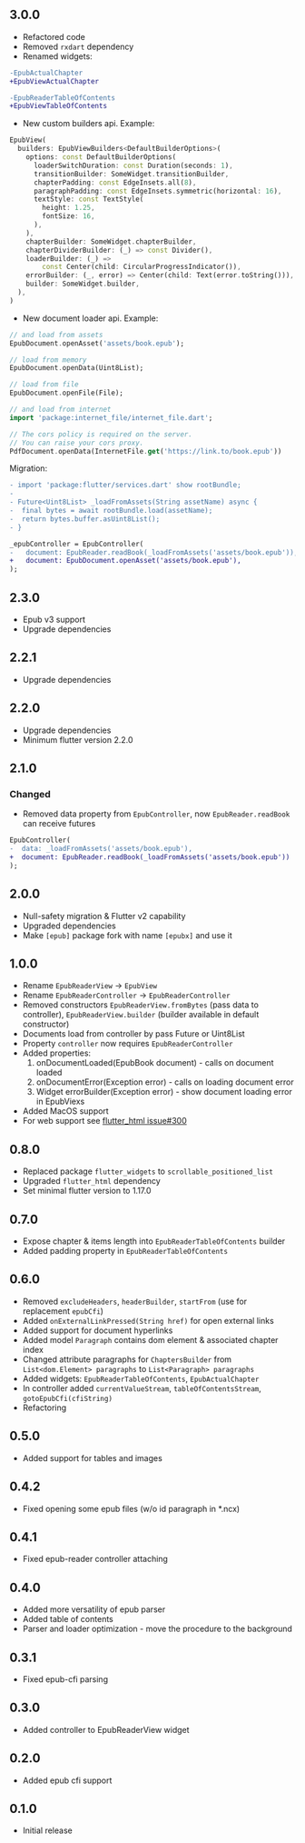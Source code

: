 ## 3.0.0

* Refactored code
* Removed `rxdart` dependency
* Renamed widgets:
```diff
-EpubActualChapter
+EpubViewActualChapter

-EpubReaderTableOfContents
+EpubViewTableOfContents
```
* New custom builders api. Example: 
```dart
EpubView(
  builders: EpubViewBuilders<DefaultBuilderOptions>(
    options: const DefaultBuilderOptions(
      loaderSwitchDuration: const Duration(seconds: 1),
      transitionBuilder: SomeWidget.transitionBuilder,
      chapterPadding: const EdgeInsets.all(8),
      paragraphPadding: const EdgeInsets.symmetric(horizontal: 16),
      textStyle: const TextStyle(
        height: 1.25,
        fontSize: 16,
      ),
    ),
    chapterBuilder: SomeWidget.chapterBuilder,
    chapterDividerBuilder: (_) => const Divider(),
    loaderBuilder: (_) =>
        const Center(child: CircularProgressIndicator()),
    errorBuilder: (_, error) => Center(child: Text(error.toString())),
    builder: SomeWidget.builder,
  ),
)
```
* New document loader api. Example:
```dart
// and load from assets
EpubDocument.openAsset('assets/book.epub');

// load from memory
EpubDocument.openData(Uint8List);

// load from file
EpubDocument.openFile(File);

// and load from internet
import 'package:internet_file/internet_file.dart';

// The cors policy is required on the server. 
// You can raise your cors proxy.
PdfDocument.openData(InternetFile.get('https://link.to/book.epub'))
```
Migration: 
```diff
- import 'package:flutter/services.dart' show rootBundle;
- 
- Future<Uint8List> _loadFromAssets(String assetName) async {
-  final bytes = await rootBundle.load(assetName);
-  return bytes.buffer.asUint8List();
- }

_epubController = EpubController(
-   document: EpubReader.readBook(_loadFromAssets('assets/book.epub')),
+   document: EpubDocument.openAsset('assets/book.epub'),
);
```

## 2.3.0

* Epub v3 support 
* Upgrade dependencies

## 2.2.1

* Upgrade dependencies

## 2.2.0

* Upgrade dependencies
* Minimum flutter version 2.2.0

## 2.1.0
### Changed
* Removed data property from `EpubController`, now `EpubReader.readBook` can receive futures
```diff
EpubController(
-  data: _loadFromAssets('assets/book.epub'),
+  document: EpubReader.readBook(_loadFromAssets('assets/book.epub'))
);
```

## 2.0.0

* Null-safety migration & Flutter v2 capability
* Upgraded dependencies
* Make `[epub]` package fork with name `[epubx]` and use it

## 1.0.0

* Rename `EpubReaderView` -> `EpubView`
* Rename `EpubReaderController` -> `EpubReaderController`
* Removed constructors `EpubReaderView.fromBytes` (pass data to controller), `EpubReaderView.builder` (builder available in default constructor)
* Documents load from controller by pass Future<Uint8List> or Uint8List
* Property `controller` now requires `EpubReaderController`
* Added properties:
  1. onDocumentLoaded(EpubBook document) - calls on document loaded
  2. onDocumentError(Exception error) - calls on loading document error
  3. Widget errorBuilder(Exception error) - show document loading error in EpubViexs
* Added MacOS support
* For web support see [flutter_html issue#300](https://github.com/Sub6Resources/flutter_html/issues/300)

## 0.8.0

* Replaced package `flutter_widgets` to `scrollable_positioned_list`
* Upgraded `flutter_html` dependency
* Set minimal flutter version to 1.17.0

## 0.7.0

* Expose chapter & items length into `EpubReaderTableOfContents` builder
* Added padding property in `EpubReaderTableOfContents`

## 0.6.0

* Removed `excludeHeaders`, `headerBuilder`, `startFrom` (use for replacement `epubCfi`)
* Added `onExternalLinkPressed(String href)` for open external links
* Added support for document hyperlinks
* Added model `Paragraph` contains dom element & associated chapter index
* Changed attribute paragraphs for `ChaptersBuilder` from `List<dom.Element> paragraphs` to `List<Paragraph> paragraphs`
* Added widgets: `EpubReaderTableOfContents`, `EpubActualChapter`
* In controller added `currentValueStream`, `tableOfContentsStream`, `gotoEpubCfi(cfiString)`
* Refactoring

## 0.5.0

* Added support for tables and images

## 0.4.2

* Fixed opening some epub files (w/o id paragraph in *.ncx)

## 0.4.1

* Fixed epub-reader controller attaching

## 0.4.0

* Added more versatility of epub parser
* Added table of contents
* Parser and loader optimization - move the procedure to the background

## 0.3.1

* Fixed epub-cfi parsing

## 0.3.0

* Added controller to EpubReaderView widget

## 0.2.0

* Added epub cfi support

## 0.1.0

* Initial release

